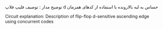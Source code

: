 توضیح مدار :
توصیف فلیپ فلاپ d حساس به لبه بالارونده با استفاده از کدهای همزمان

Circuit explanation:
Description of flip-flop d-sensitive ascending edge using concurrent codes
